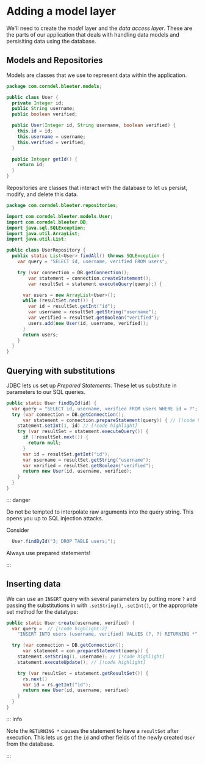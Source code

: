# Adding a model layer

We'll need to create the _model_ layer and the _data access layer_. These are the parts of our application that deals with handling data models and persisiting data using the database. 

## Models and Repositories

Models are classes that we use to represent data within the application.

```java
package com.corndel.bleeter.models;

public class User {
  private Integer id;
  public String username;
  public boolean verified;

  public User(Integer id, String username, boolean verified) {
    this.id = id;
    this.username = username;
    this.verified = verified;
  }

  public Integer getId() {
    return id;
  }
}
```

Repositories are classes that interact with the database to let us persist, modify, and delete this data.


```java
package com.corndel.bleeter.repositories;

import com.corndel.bleeter.models.User;
import com.corndel.bleeter.DB;
import java.sql.SQLException;
import java.util.ArrayList;
import java.util.List;

public class UserRepository {
  public static List<User> findAll() throws SQLException { 
    var query = "SELECT id, username, verified FROM users";

    try (var connection = DB.getConnection();
        var statement = connection.createStatement();
        var resultSet = statement.executeQuery(query);) {

      var users = new ArrayList<User>();
      while (resultSet.next()) {
        var id = resultSet.getInt("id");
        var username = resultSet.getString("username");
        var verified = resultSet.getBoolean("verified");
        users.add(new User(id, username, verified));
      }
      return users;
    }
  }
}
```

## Querying with substitutions

JDBC lets us set up _Prepared Statements_. These let us substitute in parameters to our SQL queries.

```java
public static User findById(id) {
  var query = "SELECT id, username, verified FROM users WHERE id = ?"; // [!code highlight]
  try (var connection = DB.getConnection();
      var statement = connection.prepareStatement(query)) { // [!code highlight]
    statement.setInt(1, id) // [!code highlight]
    try (var resultSet = statement.executeQuery()) {
      if (!resultSet.next()) {
        return null;
      }
      var id = resultSet.getInt("id");
      var username = resultSet.getString("username");
      var verified = resultSet.getBoolean("verified");
      return new User(id, username, verified);
    }
  }
}
```

::: danger

Do not be tempted to interpolate raw arguments into the query string. This opens
you up to SQL injection attacks.

Consider

```java
  User.findById("3; DROP TABLE users;");
```

Always use prepared statements!

:::

## Inserting data

We can use an `INSERT` query with several parameters by putting more `?` and
passing the substitutions in with `.setString()`, `.setInt()`, or the appropriate set method for the datatype:

```java
public static User create(username, verified) {
  var query =  // [!code highlight:2]
    "INSERT INTO users (username, verified) VALUES (?, ?) RETURNING *";

  try (var connection = DB.getConnection();
      var statement = con.prepareStatement(query)) {
    statement.setString(1, username); // [!code highlight]
    statement.executeUpdate(); // [!code highlight]

    try (var resultSet = statement.getResultSet()) {
      rs.next()
      var id = rs.getInt("id");
      return new User(id, username, verified)
    }
  }
}
```

::: info

Note the `RETURNING *` causes the statement to have a `resultSet` after execution. This lets us get the `id` and other fields of the newly created `User` from the database.

:::
